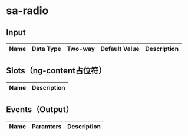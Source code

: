 # sa-radio

## Input

| Name | Data Type |  Two-way | Default Value | Description |
| --- | --- | --- | --- | --- |
 
## Slots（ng-content占位符）

| Name | Description |
| --- | --- |

## Events（Output）

| Name | Paramters | Description |
| --- | --- | --- |
